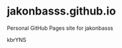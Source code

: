 # jakonbasss.github.io
Personal GitHub Pages site for jakonbasss









































































kbrYNS
